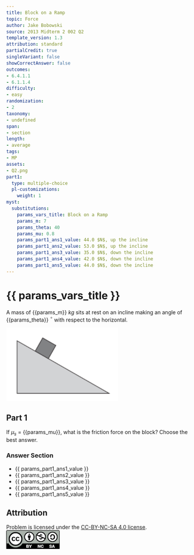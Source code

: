 ```yaml
---
title: Block on a Ramp
topic: Force
author: Jake Bobowski
source: 2013 Midterm 2 002 Q2
template_version: 1.3
attribution: standard
partialCredit: true
singleVariant: false
showCorrectAnswer: false
outcomes:
- 6.4.1.1
- 6.1.1.4
difficulty:
- easy
randomization:
- 2
taxonomy:
- undefined
span:
- section
length:
- average
tags:
- MP
assets:
- Q2.png
part1:
  type: multiple-choice
  pl-customizations:
    weight: 1
myst:
  substitutions:
    params_vars_title: Block on a Ramp
    params_m: 7
    params_theta: 40
    params_mu: 0.8
    params_part1_ans1_value: 44.0 $N$, up the incline
    params_part1_ans2_value: 53.0 $N$, up the incline
    params_part1_ans3_value: 35.0 $N$, down the incline
    params_part1_ans4_value: 42.0 $N$, down the incline
    params_part1_ans5_value: 44.0 $N$, down the incline
---
```

# {{ params_vars_title }}
A mass of {{params_m}} $kg$ sits at rest on an incline making an angle of {{params_theta}} $^\circ$ with respect to the horizontal.

<img src="Q2.png" width=300 alt = "a block sits on a ramp that makes angle theta with the horizontal">

## Part 1

If $\mu_s$ = {{params_mu}}, what is the friction force on the block?
Choose the best answer.

### Answer Section

- {{ params_part1_ans1_value }}
- {{ params_part1_ans2_value }}
- {{ params_part1_ans3_value }}
- {{ params_part1_ans4_value }}
- {{ params_part1_ans5_value }}

## Attribution

Problem is licensed under the [CC-BY-NC-SA 4.0 license](https://creativecommons.org/licenses/by-nc-sa/4.0/).<br> ![The Creative Commons 4.0 license requiring attribution-BY, non-commercial-NC, and share-alike-SA license.](https://raw.githubusercontent.com/firasm/bits/master/by-nc-sa.png)